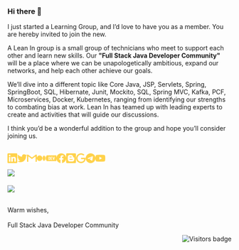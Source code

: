### Hi there 👋

<!--
**fullstackjavadevelopercommunity/fullstackjavadevelopercommunity** is a ✨ _special_ ✨ repository because its `README.md` (this file) appears on your GitHub profile.

Here are some ideas to get you started:

- 🔭 I’m currently working on ...
- 🌱 I’m currently learning ...
- 👯 I’m looking to collaborate on ...
- 🤔 I’m looking for help with ...
- 💬 Ask me about ...
- 📫 How to reach me: ...
- 😄 Pronouns: ...
- ⚡ Fun fact: ...
-->

I just started a Learning Group, and I’d love to have you as a member. You are hereby invited to join the new.

A Lean In group is a small group of technicians who meet to support each other and learn new skills. Our **"Full Stack Java Developer Community"** will be a place where we can be unapologetically ambitious, expand our networks, and help each other achieve our goals.

We’ll dive into a different topic like Core Java, JSP, Servlets, Spring, SpringBoot, SQL, Hibernate, Junit, Mockito, SQL, Spring MVC, Kafka, PCF, Microservices, Docker, Kubernetes, ranging from identifying our strengths to combating bias at work. Lean In has teamed up with leading experts to create and activities that will guide our discussions.

I think you’d be a wonderful addition to the group and hope you’ll consider joining us.
<!--
```
Facebook Page: https://www.facebook.com/fullstackjavadevelopercommunity                                                                                                   
Facebook Group: https://www.facebook.com/groups/fullstackjavadevelopercommunity
GitHub: https://github.com/fullstackjavadevelopercommunity
Twitter: https://twitter.com/i_fsjdc
Blog: https://fullstackjavadevelopercommunity.blogspot.com
Google Group: https://groups.google.com/g/fullstackjavadevelopercommunity
```
-->
<!--
- [Facebook Page:](https://www.facebook.com/fullstackjavadevelopercommunity)
- [Facebook Group:](https://www.facebook.com/groups/fullstackjavadevelopercommunity)
- [GitHub:](https://github.com/fullstackjavadevelopercommunity)
- [Twitter:](https://twitter.com/i_fsjdc)
- [Blog:](https://fullstackjavadevelopercommunity.blogspot.com)
- [Google Group:](https://groups.google.com/g/fullstackjavadevelopercommunity)
-->
<br/>
<a href="https://www.linkedin.com/groups/9062940/">
  <img align="left" alt="fullstackjavadevelopercommunity | LinkedIn" width="22px" src="./src/linkedin.svg" />
</a>
<a href="https://twitter.com/i_fsjdc">
  <img align="left" alt="fullstackjavadevelopercommunity | Twitter" width="22px" src="./src/twitter.svg" />
</a>
<a href="mailto:fullstackdevelopercommunityy@gmail.com">
  <img align="left" alt="fullstackjavadevelopercommunity | Gmail" width="22px" src="./src/gmail.svg" />
</a>
<a href="https://fullstackjavadevelopercommunity.medium.com">
  <img align="left" alt="fullstackjavadevelopercommunity | Medium" width="22px" src="./src/medium.svg" />
</a>
<a href="https://dev.to/fullstackjavadevelopercommunity">
  <img align="left" alt="fullstackjavadevelopercommunity | Dev.to" width="22px" src="./src/dev-dot-to.svg" />
</a>
<a href="https://www.facebook.com/fullstackjavadevelopercommunity">
  <img align="left" alt="fullstackjavadevelopercommunity | Facebook" width="22px" src="./src/facebook.svg" />
</a>
<a href="https://fullstackjavadevelopercommunity.blogspot.com">
  <img align="left" alt="fullstackjavadevelopercommunity | Blog" width="22px" src="./src/blogger.svg" />
</a>
<a href="https://groups.google.com/g/fullstackjavadevelopercommunity">
  <img align="left" alt="fullstackjavadevelopercommunity | Google Group" width="22px" src="./src/google.svg" />
</a>
<a href="https://t.me/fullstackjavadevelopercommunity">
  <img align="left" alt="fullstackjavadevelopercommunity | Telegram" width="22px" src="./src/telegram.svg" />
</a>
<a href="https://www.youtube.com/channel/UCD5AQ2MNmZNfaPIx8scIJtw">
  <img align="left" alt="fullstackjavadevelopercommunity | Youtube" width="22px" src="./src/youtube.svg" />
</a>
<br/>

<!--<a href="https://github.com/fullstackjavadevelopercommunity">
<img align="center" alt="sabesan's Github Stats" src="https://github-readme-stats.vercel.app/api?username=fullstackjavadevelopercommunity&show_icons=true&hide_border=true&count_private=true&include_all_commits=true&theme=radical" /></a>-->

<!--[![Anurag's GitHub stats](https://github-readme-stats.vercel.app/api?username=fullstackjavadevelopercommunity)](https://github.com/fullstackjavadevelopercommunity)-->

<br/>

<a href="https://github.com/fullstackjavadevelopercommunity">
  <img align="center" src="https://github-readme-stats.vercel.app/api?username=fullstackjavadevelopercommunity&layout=compact&&show_icons=true&theme=great-gatsby" />
</a>
<br/>
<br/>
<a href="https://github.com/fullstackjavadevelopercommunity">
  <img align="center" src="https://github-readme-stats.vercel.app/api/top-langs/?username=fullstackjavadevelopercommunity&langs_count=8&layout=compact&&show_icons=true&theme=great-gatsby" />
</a>

<br/>
<br/>

                                        
Warm wishes,<br/>                                                                                                                                                             
Full Stack Java Developer Community
<!--![](https://visitor-badge.glitch.me/badge?page_id=fullstackjavadevelopercommunity.fullstackjavadevelopercommunity)-->

<a href="https://badges.pufler.dev">
<img align="right" src="https://badges.pufler.dev/visits/fullstackjavadevelopercommunity/fullstackjavadevelopercommunity?color=yellow" alt="Visitors badge" />
</a> 
